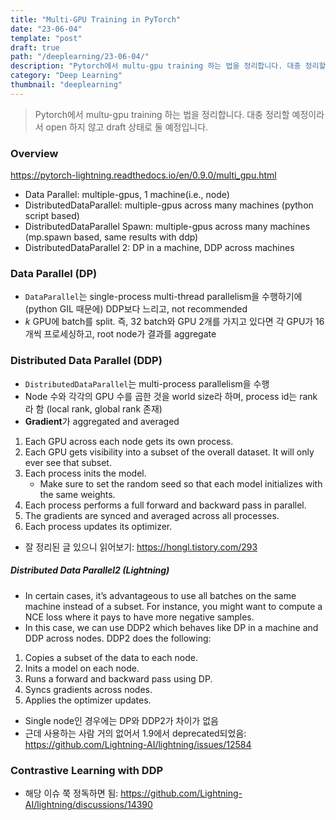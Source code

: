 ```yaml
---
title: "Multi-GPU Training in PyTorch"
date: "23-06-04"
template: "post"
draft: true
path: "/deeplearning/23-06-04/"
description: "Pytorch에서 multu-gpu training 하는 법을 정리합니다. 대충 정리할 예정이라서 open 하지 않고 draft 상태로 둘 예정입니다."
category: "Deep Learning"
thumbnail: "deeplearning"
---
```


> Pytorch에서 multu-gpu training 하는 법을 정리합니다. 대충 정리할 예정이라서 open 하지 않고 draft 상태로 둘 예정입니다.

### Overview

https://pytorch-lightning.readthedocs.io/en/0.9.0/multi_gpu.html

- Data Parallel: multiple-gpus, 1 machine(i.e., node)
- DistributedDataParallel: multiple-gpus across many machines (python script based)
- DistributedDataParallel Spawn: multiple-gpus across many machines (mp.spawn based, same results with ddp)
- DistributedDataParallel 2: DP in a machine, DDP across machines

### Data Parallel (DP)

- `DataParallel`는 single-process multi-thread parallelism을 수행하기에 (python GIL 때문에) DDP보다 느리고, not recommended
- $k$ GPU에 batch를 split. 즉, 32 batch와 GPU 2개를 가지고 있다면 각 GPU가 16개씩 프로세싱하고, root node가 결과를 aggregate

### Distributed Data Parallel (DDP)

- `DistributedDataParallel`는 multi-process parallelism을 수행
- Node 수와 각각의 GPU 수를 곱한 것을 world size라 하며, process id는 rank라 함 (local rank, global rank 존재)
- **Gradient**가 aggregated and averaged

1. Each GPU across each node gets its own process.
2. Each GPU gets visibility into a subset of the overall dataset. It will only ever see that subset.
3. Each process inits the model.
   - Make sure to set the random seed so that each model initializes with the same weights.
4. Each process performs a full forward and backward pass in parallel.
5. The gradients are synced and averaged across all processes.
6. Each process updates its optimizer.

- 잘 정리된 글 있으니 읽어보기: https://hongl.tistory.com/293

##### Distributed Data Parallel2 (Lightning)

- In certain cases, it’s advantageous to use all batches on the same machine instead of a subset. For instance, you might want to compute a NCE loss where it pays to have more negative samples. 
- In this case, we can use DDP2 which behaves like DP in a machine and DDP across nodes. DDP2 does the following:

1. Copies a subset of the data to each node.
2. Inits a model on each node.
3. Runs a forward and backward pass using DP.
4. Syncs gradients across nodes.
5. Applies the optimizer updates.

- Single node인 경우에는 DP와 DDP2가 차이가 없음
- 근데 사용하는 사람 거의 없어서 1.9에서 deprecated되었음: https://github.com/Lightning-AI/lightning/issues/12584

### Contrastive Learning with DDP

- 해당 이슈 쭉 정독하면 됨: https://github.com/Lightning-AI/lightning/discussions/14390

